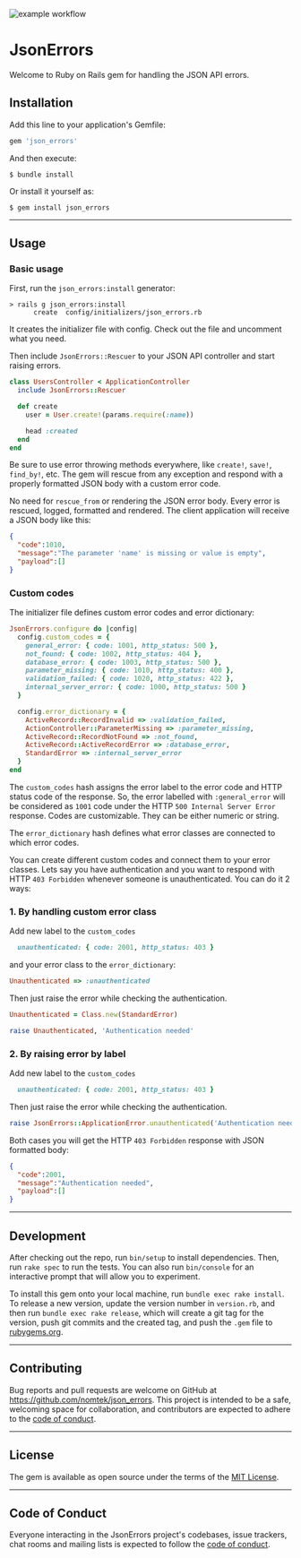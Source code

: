 ![example workflow](https://github.com/nomtek/JsonErrors/actions/workflows/<WORKFLOW_FILE>/badge.svg)
# JsonErrors

Welcome to Ruby on Rails gem for handling the JSON API errors.

## Installation

Add this line to your application's Gemfile:

```ruby
gem 'json_errors'
```

And then execute:

    $ bundle install

Or install it yourself as:

    $ gem install json_errors

___
## Usage
### Basic usage

First, run the `json_errors:install` generator:
```
> rails g json_errors:install
      create  config/initializers/json_errors.rb
```

It creates the initializer file with config. Check out the file and uncomment what you need.

Then include `JsonErrors::Rescuer` to your JSON API controller and start raising errors. 
```ruby
class UsersController < ApplicationController
  include JsonErrors::Rescuer

  def create
    user = User.create!(params.require(:name))

    head :created
  end
end
```
Be sure to use error throwing methods everywhere, like `create!`, `save!`, `find_by!`, etc. The gem will rescue from any exception and respond with a properly formatted JSON body with a custom error code.

No need for `rescue_from` or rendering the JSON error body. Every error is rescued, logged, formatted and rendered. The client application will receive a JSON body like this:

```json
{
  "code":1010,
  "message":"The parameter 'name' is missing or value is empty",
  "payload":[]
}
```

### Custom codes

The initializer file defines custom error codes and error dictionary:
```ruby
JsonErrors.configure do |config|
  config.custom_codes = {
    general_error: { code: 1001, http_status: 500 },
    not_found: { code: 1002, http_status: 404 },
    database_error: { code: 1003, http_status: 500 },
    parameter_missing: { code: 1010, http_status: 400 },
    validation_failed: { code: 1020, http_status: 422 },
    internal_server_error: { code: 1000, http_status: 500 }
  }

  config.error_dictionary = {
    ActiveRecord::RecordInvalid => :validation_failed,
    ActionController::ParameterMissing => :parameter_missing,
    ActiveRecord::RecordNotFound => :not_found,
    ActiveRecord::ActiveRecordError => :database_error,
    StandardError => :internal_server_error
  }
end
```

The `custom_codes` hash assigns the error label to the error code and HTTP status code of the response.
So, the error labelled with `:general_error` will be considered as `1001` code under the HTTP `500 Internal Server Error` response.
Codes are customizable. They can be either numeric or string. 

The `error_dictionary` hash defines what error classes are connected to which error codes.

You can create different custom codes and connect them to your error classes. 
Lets say you have authentication and you want to respond with HTTP `403 Forbidden` whenever someone is unauthenticated. You can do it 2 ways:

### **1. By handling custom error class**

Add new label to the `custom_codes`
```ruby
  unauthenticated: { code: 2001, http_status: 403 }
```
and your error class to the `error_dictionary`:
```ruby
Unauthenticated => :unauthenticated
```

Then just raise the error while checking the authentication.

```ruby
Unauthenticated = Class.new(StandardError)

raise Unauthenticated, 'Authentication needed'
```


### **2. By raising error by label**
Add new label to the `custom_codes`
```ruby
  unauthenticated: { code: 2001, http_status: 403 }
```
Then just raise the error while checking the authentication.

```ruby
raise JsonErrors::ApplicationError.unauthenticated('Authentication needed') 
```

Both cases you will get the HTTP `403 Forbidden` response with JSON formatted body:

```json
{
  "code":2001,
  "message":"Authentication needed",
  "payload":[]
}
```
___

## Development

After checking out the repo, run `bin/setup` to install dependencies. Then, run `rake spec` to run the tests. You can also run `bin/console` for an interactive prompt that will allow you to experiment.

To install this gem onto your local machine, run `bundle exec rake install`. To release a new version, update the version number in `version.rb`, and then run `bundle exec rake release`, which will create a git tag for the version, push git commits and the created tag, and push the `.gem` file to [rubygems.org](https://rubygems.org).

___
## Contributing

Bug reports and pull requests are welcome on GitHub at https://github.com/nomtek/json_errors. This project is intended to be a safe, welcoming space for collaboration, and contributors are expected to adhere to the [code of conduct](https://github.com/nomtek/json_errors/blob/main/CODE_OF_CONDUCT.md).

___
## License

The gem is available as open source under the terms of the [MIT License](https://opensource.org/licenses/MIT).

___
## Code of Conduct

Everyone interacting in the JsonErrors project's codebases, issue trackers, chat rooms and mailing lists is expected to follow the [code of conduct](https://github.com/nomtek/json_errors/blob/main/CODE_OF_CONDUCT.md).
